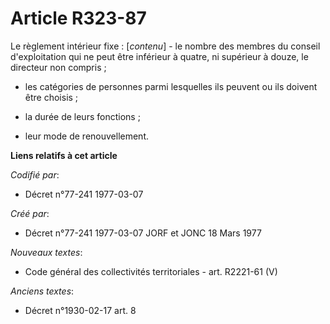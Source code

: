 # Article R323-87

Le règlement intérieur fixe : [*contenu*]        - le nombre des membres du conseil d'exploitation qui ne peut être inférieur
à quatre, ni supérieur à douze, le directeur non compris ;

- les catégories de personnes parmi lesquelles ils peuvent ou ils doivent être choisis ;

- la durée de leurs fonctions ;

- leur mode de renouvellement.

**Liens relatifs à cet article**

_Codifié par_:

  - Décret n°77-241 1977-03-07

_Créé par_:

  - Décret n°77-241 1977-03-07 JORF et JONC 18 Mars 1977

_Nouveaux textes_:

  - Code général des collectivités territoriales - art. R2221-61 (V)

_Anciens textes_:

  - Décret n°1930-02-17 art. 8
